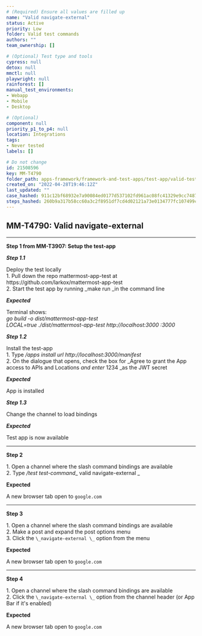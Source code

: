 ```yaml
---
# (Required) Ensure all values are filled up
name: "Valid navigate-external"
status: Active
priority: Low
folder: Valid test commands
authors: ""
team_ownership: []

# (Optional) Test type and tools
cypress: null
detox: null
mmctl: null
playwright: null
rainforest: []
manual_test_environments: 
- Webapp
- Mobile
- Desktop

# (Optional)
component: null
priority_p1_to_p4: null
location: Integrations
tags: 
- Never tested
labels: []

# Do not change
id: 21508596
key: MM-T4790
folder_path: apps-framework/framework-and-test-apps/test-app/valid-test-commands
created_on: "2022-04-28T19:46:12Z"
last_updated: ""
case_hashed: 911c12bf68932e7a90084ed0177d537102fd961ac08fc41329e9cc7487b9a75eeda738388f19a19feceee3a62b084ce9
steps_hashed: 260b9a317b58cc60a3c2f8951df7cd4d02121a73e0134777fc107499c61bd96210bc6da4273cac3117523235ff24bb63
---
```


## MM-T4790: Valid navigate-external

---

**Step 1 from MM-T3907: Setup the test-app**

<!-- (Auto-generated) Note: The following step/s in Step 1 should not be updated here. Instead, modify directly to the referenced MM-T3907 test case. -->

_**Step 1.1**_

Deploy the test locally\
1\. Pull down the repo mattermost-app-test at https\://github.com/larkox/mattermost-app-test\
2\. Start the test app by running \_make run \_in the command line

_**Expected**_

Terminal shows:\
_go build -o dist/mattermost-app-test\
LOCAL=true ./dist/mattermost-app-test http\://localhost:3000 :3000_

_**Step 1.2**_

Install the test-app\
1\. Type _/apps install url http\://localhost:3000/manifest_\
2\. On the dialogue that opens, check the box for \_Agree to grant the App access to APIs and Locations _and enter_ 1234 \_as the JWT secret

_**Expected**_

App is installed

_**Step 1.3**_

Change the channel to load bindings

_**Expected**_

Test app is now available

---

**Step 2**

1\. Open a channel where the slash command bindings are available\
2\. Type _/test test-command_\_ valid navigate-external \_

**Expected**

A new browser tab open to `google.com`

---

**Step 3**

1\. Open a channel where the slash command bindings are available\
2\. Make a post and expand the post options menu\
3\. Click the `\_navigate-external \_` option from the menu

**Expected**

A new browser tab open to `google.com`

---

**Step 4**

1\. Open a channel where the slash command bindings are available\
2\. Click the `\_navigate-external \_` option from the channel header (or App Bar if it's enabled)

**Expected**

A new browser tab open to `google.com`
